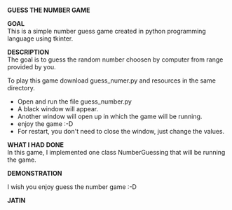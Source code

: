 **GUESS THE NUMBER GAME**  

**GOAL**  
This is a simple number guess game created in python programming language using tkinter.


**DESCRIPTION**  
The goal is to guess the random number choosen by computer from range provided by you.


To play this game download guess_numer.py and resources in the same directory. 
+ Open and run the file guess_number.py
+ A black window will appear. 
+ Another window will open up in which the game will be running. 
+ enjoy the game :-D
+ For restart, you don't need to close the window, just change the values.

**WHAT I HAD DONE**  
In this game, I implemented one class NumberGuessing that will be running the game.

**DEMONSTRATION**  



I wish you enjoy guess the number game :-D

**JATIN**